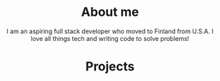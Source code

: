 <h1 align="center">About me</h1>
<p align="center"> I am an aspiring full stack developer who moved to Finland from U.S.A. I love all things tech and writing code to solve problems!
</p>
<h1 align="center">Projects</h1>
<tr>
    <td width="50%" valign="top">
    </td>
